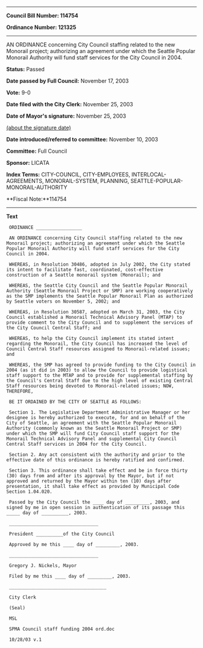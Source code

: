 

********

**Council Bill Number: 114754**
   
**Ordinance Number: 121325**
********

 AN ORDINANCE concerning City Council staffing related to the new Monorail project; authorizing an agreement under which the Seattle Popular Monorail Authority will fund staff services for the City Council in 2004.

**Status:** Passed
   
**Date passed by Full Council:** November 17, 2003
   
**Vote:** 9-0
   
**Date filed with the City Clerk:** November 25, 2003
   
**Date of Mayor's signature:** November 25, 2003
   
[(about the signature date)](/~public/approvaldate.htm)
   
   
   
**Date introduced/referred to committee:** November 10, 2003
   
**Committee:** Full Council
   
**Sponsor:** LICATA
   
   
**Index Terms:** CITY-COUNCIL, CITY-EMPLOYEES, INTERLOCAL-AGREEMENTS, MONORAIL-SYSTEM, PLANNING, SEATTLE-POPULAR-MONORAIL-AUTHORITY

**Fiscal Note:**114754

********

**Text**
   
```
 ORDINANCE _________________

 AN ORDINANCE concerning City Council staffing related to the new Monorail project; authorizing an agreement under which the Seattle Popular Monorail Authority will fund staff services for the City Council in 2004.

 WHEREAS, in Resolution 30486, adopted in July 2002, the City stated its intent to facilitate fast, coordinated, cost-effective construction of a Seattle monorail system (Monorail); and

 WHEREAS, the Seattle City Council and the Seattle Popular Monorail Authority (Seattle Monorail Project or SMP) are working cooperatively as the SMP implements the Seattle Popular Monorail Plan as authorized by Seattle voters on November 5, 2002; and

 WHEREAS, in Resolution 30587, adopted on March 31, 2003, the City Council established a Monorail Technical Advisory Panel (MTAP) to provide comment to the City Council and to supplement the services of the City Council Central Staff; and

 WHEREAS, to help the City Council implement its stated intent regarding the Monorail, the City Council has increased the level of Council Central Staff resources assigned to Monorail-related issues; and

 WHEREAS, the SMP has agreed to provide funding to the City Council in 2004 (as it did in 2003) to allow the Council to provide logistical staff support to the MTAP and to provide for supplemental staffing by the Council's Central Staff due to the high level of existing Central Staff resources being devoted to Monorail-related issues; NOW, THEREFORE,

 BE IT ORDAINED BY THE CITY OF SEATTLE AS FOLLOWS:

 Section 1. The Legislative Department Administrative Manager or her designee is hereby authorized to execute, for and on behalf of the City of Seattle, an agreement with the Seattle Popular Monorail Authority (commonly known as the Seattle Monorail Project or SMP) under which the SMP will fund City Council staff support for the Monorail Technical Advisory Panel and supplemental City Council Central Staff services in 2004 for the City Council.

 Section 2. Any act consistent with the authority and prior to the effective date of this ordinance is hereby ratified and confirmed.

 Section 3. This ordinance shall take effect and be in force thirty (30) days from and after its approval by the Mayor, but if not approved and returned by the Mayor within ten (10) days after presentation, it shall take effect as provided by Municipal Code Section 1.04.020.

 Passed by the City Council the ____ day of _________, 2003, and signed by me in open session in authentication of its passage this _____ day of __________, 2003.

 _________________________________

 President __________of the City Council

 Approved by me this ____ day of _________, 2003.

 _________________________________

 Gregory J. Nickels, Mayor

 Filed by me this ____ day of _________, 2003.

 ____________________________________

 City Clerk

 (Seal)

 MSL

 SPMA Council staff funding 2004 ord.doc

 10/28/03 v.1

```
